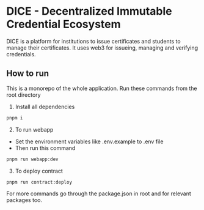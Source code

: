 # DICE - Decentralized Immutable Credential Ecosystem

DICE is a platform for institutions to issue certificates and students to manage their certificates. It uses web3 for issueing, managing and verifying credentials.

## How to run
This is a monorepo of the whole application. Run these commands from the root directory

1. Install all dependencies
```sh
pnpm i 
```

2. To run webapp 
- Set the environment variables like .env.example to .env file
- Then run this command
```sh
pnpm run webapp:dev
```

3. To deploy contract
```sh
pnpm run contract:deploy
```

For more commands go through the package.json in root and for relevant packages too.